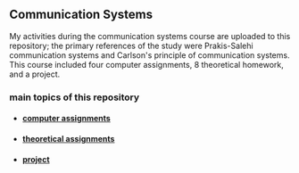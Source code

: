 ## Communication Systems
My activities during the communication systems course are uploaded to this repository; the primary references of the study were Prakis-Salehi communication systems and Carlson's principle of communication systems.
This course included four computer assignments, 8 theoretical homework, and a project.

### main topics of this repository

- #### [computer assignments](https://github.com/kasrafallah/CommunicationSystems/tree/main/cumputer_assignments)

- #### [theoretical assignments](https://github.com/kasrafallah/CommunicationSystems/tree/main/assignments)

- #### [project](https://github.com/kasrafallah/CommunicationSystems/tree/main/project)

